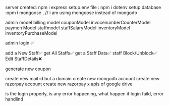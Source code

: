 server created: npm i express
setup.env file : npm i dotenv
setup database :npm i mongoose , // i am using mongoose instead of mongodb 

<!-- DB MOodels -->

admin model
billing model
couponModel
invocenumberCounterModel
paymen Model
staffmodel
staffSalaryModel
inventoryModel
inventoryPurchaseModel


<!------------------------------------------------------------- admin APIs ----------------------------------------------------------------->



admin login ✅


<!-- staff-managemant -->
add a New Staff✅
get All Staffs✅
get a Staff Data✅
staff Block/Unblock✅
Edit StaffDetails❌



<!---  coupon managemant  --->

generate new coupon










<!---------------------------------------------------- staff apis ---------------------------------------------- -->














<!-- things to make changes before production -->

create new mail id 
but a domain
create new mongodb account
create new razorpay account
create new razorpay x
apis of google drive 



<!-- final test -->

is the login properly, is any error happening, what happen if login faild, error handlind 